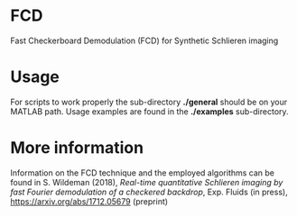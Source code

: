 # FCD
Fast Checkerboard Demodulation (FCD) for Synthetic Schlieren imaging

# Usage
For scripts to work properly the sub-directory **./general** should be on your MATLAB path. Usage examples are found in the **./examples** sub-directory.

# More information
Information on the FCD technique and the employed algorithms can be found in S. Wildeman (2018), *Real-time quantitative Schlieren imaging by fast Fourier demodulation of a checkered backdrop*, Exp. Fluids (in press), https://arxiv.org/abs/1712.05679 (preprint)
